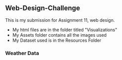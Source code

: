 ## Web-Design-Challenge

This is my submission for Assignment 11, web design.
- My html files are in the folder titled "Visualizations"
- My Assets folder contains all the images used
- My Dataset used is in the Resources Folder

### Weather Data
